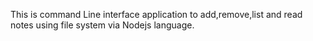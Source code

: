 This is command Line interface application to add,remove,list and read notes using file system via Nodejs language.
